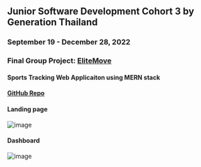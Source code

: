 ## Junior Software Development Cohort 3 by Generation Thailand
### September 19 - December 28, 2022


### Final Group Project: [EliteMove](https://elitemove-ui.vercel.app/)
#### Sports Tracking Web Applicaiton using MERN stack
#### [GitHub Repo](https://github.com/JSD3G6)

#### Landing page
![image](https://user-images.githubusercontent.com/114124443/209471934-20b96d54-b937-474f-9f3c-c242befea3aa.png)

#### Dashboard
![image](https://user-images.githubusercontent.com/114124443/209518835-30bb8659-e47a-4abd-b4ee-1a72dcec0fb8.png)

